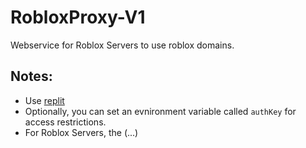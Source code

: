 # RobloxProxy-V1
Webservice for Roblox Servers to use roblox domains.
## Notes: 
 - Use [replit](https://replit.com)
 - Optionally, you can set an evnironment variable called `authKey` for access restrictions.
 - For Roblox Servers, the (...)